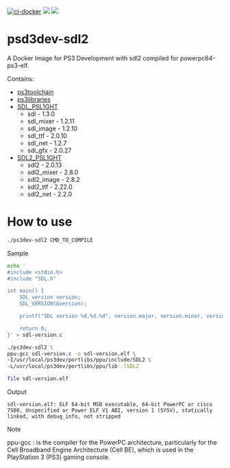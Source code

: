 [![ci-docker](https://github.com/humbertodias/ps3dev-sdl2/actions/workflows/deploy.yml/badge.svg)](https://github.com/humbertodias/ps3dev-sdl2/actions/workflows/deploy.yml)
[![](https://images.microbadger.com/badges/image/hldtux/psd3dev-sdl2.svg)](https://microbadger.com/images/hldtux/psd3dev-sdl2)
[![](https://img.shields.io/docker/pulls/hldtux/psd3dev-sdl2.svg?maxAge=604800)](https://hub.docker.com/r/hldtux/psd3dev-sdl2/)

# psd3dev-sdl2

A Docker Image for PS3 Development with sdl2 compiled for powerpc64-ps3-elf.

Contains:

* [ps3toolchain](https://github.com/ps3dev/ps3toolchain)
* [ps3libraries](https://github.com/humbertodias/ps3libraries)
* [SDL_PSL1GHT](https://github.com/zeldin/SDL_PSL1GHT)
  * sdl - 1.3.0
  * sdl_mixer - 1.2.11
  * sdl_image - 1.2.10
  * sdl_ttf - 2.0.10
  * sdl_net - 1.2.7
  * sdl_gfx - 2.0.27
* [SDL2_PSL1GHT](https://github.com/humbertodias/SDL2_PSL1GHT)
  * sdl2 - 2.0.13 
  * sdl2_mixer - 2.8.0
  * sdl2_image - 2.8.2
  * sdl2_ttf - 2.22.0
  * sdl2_net - 2.2.0


# How to use

```sh
./ps3dev-sdl2 CMD_TO_COMPILE
```

Sample
```sh
echo '
#include <stdio.h>
#include "SDL.h"

int main() {
    SDL_version version;
    SDL_VERSION(&version);

    printf("SDL version %d.%d.%d", version.major, version.minor, version.patch);

    return 0;
}' > sdl-version.c

./ps3dev-sdl2 \
ppu-gcc sdl-version.c -o sdl-version.elf \
-I/usr/local/ps3dev/portlibs/ppu/include/SDL2 \
-L/usr/local/ps3dev/portlibs/ppu/lib -lSDL2

file sdl-version.elf
```
Output
```
sdl-version.elf: ELF 64-bit MSB executable, 64-bit PowerPC or cisco 7500, Unspecified or Power ELF V1 ABI, version 1 (SYSV), statically linked, with debug_info, not stripped
```

> [!NOTE]  
> ppu-gcc : is the compiler for the PowerPC architecture, particularly for the Cell Broadband Engine Architecture (Cell BE), which is used in the PlayStation 3 (PS3) gaming console.
> 
